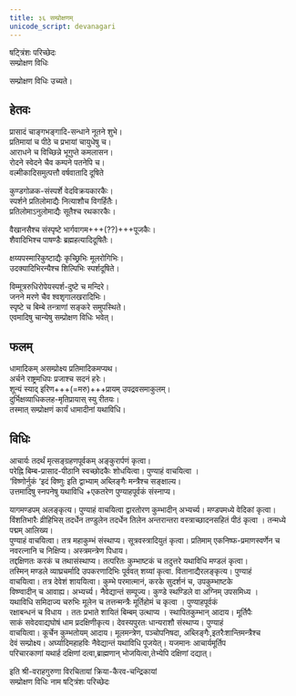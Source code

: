 ```yaml
---
title: ३६ सम्प्रोक्षणम्
unicode_script: devanagari
---
```

षट्त्रिंशः परिच्छेदः  
सम्प्रोक्षण विधिः  

सम्प्रोक्षण विधिः उच्यते।  

## हेतवः
प्रासादं चाङ्गभङ्गादि-सन्धाने नूतने शुभे।  
प्रतिमायां च पीठे च प्रभायां चायुधेषु च।  
आराधने च विच्छिन्ने भूगुप्ते कमलासन।  
रोदने स्वेदने चैव कम्पने पतनेपि च।  
वल्मीकादिसमुत्पत्तौ वर्षवातादि दूषिते  

कुण्डगोळक-संस्पर्शे वेदविक्रयकारकैः।  
स्पर्शने प्रतिलोमाद्यैः नित्याशौच विगर्हितैः।  
प्रतिलोमाऽनुलोमाद्यैः सूतैश्च रथकारकैः।  

वैखानसैश्च संस्पृष्टे भार्गवागम+++(??)+++पूजकैः।  
शैवादिभिश्च पाषण्डैः ब्रह्महत्यादिदूषितैः।  

क्षय्यपस्मारिकुष्टाद्यैः कृच्छ्रिभिः मूलरोगिभिः।  
उदक्यादिभिरन्यैश्च शिल्पिभिः स्पर्शदूषिते।  

विम्मूत्ररुधिरोपेयस्पर्श-दुष्टे च मन्दिरे।  
जनने मरणे चैव श्वशृगालखरादिभिः।  
स्पृष्टे च बिम्बे तन्त्राणां सङ्करे समुपस्थिते।  
एवमादिषु चान्येषु सम्प्रोक्षण विधिः भवेत्।  
 
## फलम्
धामादिकम् असम्प्रोक्ष्य प्रतिमादिकमप्यथ।  
अर्चने राष्ट्रमधिपः प्रजाश्च सदनं हरेः।  
शून्यं स्याद् इरिण+++(=मरु)+++प्रायम् उपद्रवसमाकुलम्।  
दुर्भिक्षव्याधिकलह-मृतिप्रायास् स्यु रीतयः।  
तस्मात् सम्प्रोक्षणं कार्यं धामादीनां यथाविधि।  
 
## विधिः
आचार्यः तदर्थं मृत्सङ्ग्रहणपूर्वकम् अङ्कुरार्पणं कृत्वा।  
परेह्नि बिम्ब-प्रासाद-पीठानि स्वच्छोदकैः शोधयित्वा। पुण्याहं वाचयित्वा ।  
‘विष्णोर्नुकं ‘इदं विष्णुः इति द्वाभ्याम् अब्लिङ्गैः मन्त्रैश्च सङ्क्षाल्य।  
उत्तमादिषु स्नपनेषु यथाविधि +एकतरेण पुण्याहपूर्वकं संस्नाप्य।  

यागमण्डपम् अलङ्कृत्य। पुण्याहं वाचयित्वा द्वारतोरण कुम्भादीन् अभ्यर्च्य। मण्डपमध्ये वेदिकां कृत्वा।  
विंशतिभारैः व्रीहिभिस् तदर्धेन तण्डुलेन तदर्धेन तिलेन अन्तरान्तरा वस्त्राच्छादनसहितं पीठं कृत्वा । तन्मध्ये पद्मम् आलिख्य।  
पुण्याहं वाचयित्वा। तत्र महाकुम्भं संस्थाप्य। सूत्रवस्त्रादियुतं कृत्वा। प्रतिमाम् एकनिष्फ-प्रमाणस्वर्णेन च नवरत्नानि च निक्षिप्य। अस्त्रमन्त्रेण पिधाय।  
तद्दक्षिणतः करकं च तथासंस्थाप्य। तत्परितः कुम्भाष्टकं च तदुत्तरे यथाविधि मण्डलं कृत्वा।  
तस्मिन् मण्डले व्याघ्रचर्मादि उपकरणादिभिः पूर्ववत् शय्यां कृत्वा. वितानाद्यैरलङ्कृत्य। पुण्याहं  
वाचयित्वा। तत्र देवेशं शाययित्वा। कुम्भे परमात्मानं, करके सुदर्शनं च, उपकुम्भाष्टके  
विष्ण्वादीन् च आवाह्य। अभ्यर्च्य। नैवेद्यान्तं सम्पूज्य। कुण्डे स्थण्डिले वा अग्निम् उपसमिध्य ।  
यथाविधि समिदाज्य चरुभिः मूलेन च तत्तन्मन्त्रैः मूर्तिहोमं च कृत्वा । पुण्याहपूर्वकं  
रक्षाबन्धनं च विधाय । ततः प्रभाते शायितं बिम्बम् उत्थाप्य । स्थापितकुम्भान् आदाय। मूर्तिपैः  
साकं सवेदवाद्यघोषं धाम प्रदक्षिणीकृत्य। देवस्यपुरतः धान्यराशौ संस्थाप्य। पुण्याहं  
वाचयित्वा। कूर्चेन कुम्भतोयम् आदाय। मूलमन्त्रेण, पञ्चोपनिषदा, अब्लिङ्गैः,इतरैःशान्तिमन्त्रैश्च  
देवं सम्प्रोक्ष्य। अर्घ्यादिमहाहविः नैवेद्यान्तं यथाविधि पूजयेत्। यजमानः आचार्यमूर्तिप  
परिचारकाणां यथार्ह दक्षिणां दत्वा,ब्राह्मणान् भोजयित्वा,तेभ्येपि दक्षिणां दद्यात्।  
 
इति श्री-वराहगुरुणा विरचितायां क्रिया-कैरव-चन्द्रिकायां  
सम्प्रोक्षण विधिः नाम षट्त्रिंशः परिच्छेदः  